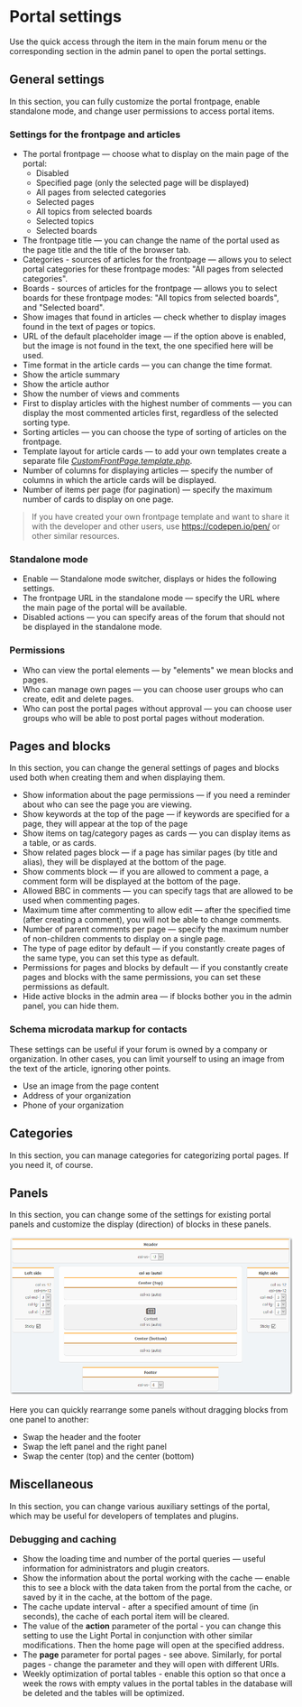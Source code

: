 # Portal settings
Use the quick access through the item in the main forum menu or the corresponding section in the admin panel to open the portal settings.

## General settings
In this section, you can fully customize the portal frontpage, enable standalone mode, and change user permissions to access portal items.

### Settings for the frontpage and articles

* The portal frontpage — choose what to display on the main page of the portal:
    * Disabled
    * Specified page (only the selected page will be displayed)
    * All pages from selected categories
    * Selected pages
    * All topics from selected boards
    * Selected topics
    * Selected boards
* The frontpage title — you can change the name of the portal used as the page title and the title of the browser tab.
* Categories - sources of articles for the frontpage — allows you to select portal categories for these frontpage modes: "All pages from selected categories".
* Boards - sources of articles for the frontpage — allows you to select boards for these frontpage modes: "All topics from selected boards", and "Selected board".
* Show images that found in articles — check whether to display images found in the text of pages or topics.
* URL of the default placeholder image — if the option above is enabled, but the image is not found in the text, the one specified here will be used.
* Time format in the article cards — you can change the time format.
* Show the article summary
* Show the article author
* Show the number of views and comments
* First to display articles with the highest number of comments — you can display the most commented articles first, regardless of the selected sorting type.
* Sorting articles — you can choose the type of sorting of articles on the frontpage.
* Template layout for article cards — to add your own templates create a separate file _[CustomFrontPage.template.php](/ru/layouts/create_new)_.
* Number of columns for displaying articles — specify the number of columns in which the article cards will be displayed.
* Number of items per page (for pagination) — specify the maximum number of cards to display on one page.

> If you have created your own frontpage template and want to share it with the developer and other users, use https://codepen.io/pen/ or other similar resources.

### Standalone mode

* Enable — Standalone mode switcher, displays or hides the following settings.
* The frontpage URL in the standalone mode — specify the URL where the main page of the portal will be available.
* Disabled actions — you can specify areas of the forum that should not be displayed in the standalone mode.

### Permissions

* Who can view the portal elements — by "elements" we mean blocks and pages.
* Who can manage own pages — you can choose user groups who can create, edit and delete pages.
* Who can post the portal pages without approval — you can choose user groups who will be able to post portal pages without moderation.

## Pages and blocks
In this section, you can change the general settings of pages and blocks used both when creating them and when displaying them.

* Show information about the page permissions — if you need a reminder about who can see the page you are viewing.
* Show keywords at the top of the page — if keywords are specified for a page, they will appear at the top of the page
* Show items on tag/category pages as cards — you can display items as a table, or as cards.
* Show related pages block — if a page has similar pages (by title and alias), they will be displayed at the bottom of the page.
* Show comments block — if you are allowed to comment a page, a comment form will be displayed at the bottom of the page.
* Allowed BBC in comments — you can specify tags that are allowed to be used when commenting pages.
* Maximum time after commenting to allow edit — after the specified time (after creating a comment), you will not be able to change comments.
* Number of parent comments per page — specify the maximum number of non-children comments to display on a single page.
* The type of page editor by default — if you constantly create pages of the same type, you can set this type as default.
* Permissions for pages and blocks by default — if you constantly create pages and blocks with the same permissions, you can set these permissions as default.
* Hide active blocks in the admin area — if blocks bother you in the admin panel, you can hide them.

### Schema microdata markup for contacts
These settings can be useful if your forum is owned by a company or organization. In other cases, you can limit yourself to using an image from the text of the article, ignoring other points.

* Use an image from the page content
* Address of your organization
* Phone of your organization

## Categories
In this section, you can manage categories for categorizing portal pages. If you need it, of course.

## Panels
In this section, you can change some of the settings for existing portal panels and customize the display (direction) of blocks in these panels.

![](panels.png)

Here you can quickly rearrange some panels without dragging blocks from one panel to another:
* Swap the header and the footer
* Swap the left panel and the right panel
* Swap the center (top) and the center (bottom)

## Miscellaneous
In this section, you can change various auxiliary settings of the portal, which may be useful for developers of templates and plugins.

### Debugging and caching

* Show the loading time and number of the portal queries — useful information for administrators and plugin creators.
* Show the information about the portal working with the cache — enable this to see a block with the data taken from the portal from the cache, or saved by it in the cache, at the bottom of the page.
* The cache update interval - after a specified amount of time (in seconds), the cache of each portal item will be cleared.
* The value of the **action** parameter of the portal - you can change this setting to use the Light Portal in conjunction with other similar modifications. Then the home page will open at the specified address.
* The **page** parameter for portal pages - see above. Similarly, for portal pages - change the parameter and they will open with different URls.
* Weekly optimization of portal tables - enable this option so that once a week the rows with empty values in the portal tables in the database will be deleted and the tables will be optimized.